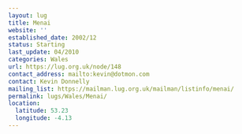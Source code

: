 ```yaml
---
layout: lug
title: Menai
website: ''
established_date: 2002/12
status: Starting
last_update: 04/2010
categories: Wales
url: https://lug.org.uk/node/148
contact_address: mailto:kevin@dotmon.com
contact: Kevin Donnelly
mailing_list: https://mailman.lug.org.uk/mailman/listinfo/menai/
permalink: lugs/Wales/Menai/
location:
  latitude: 53.23
  longitude: -4.13
---
```

